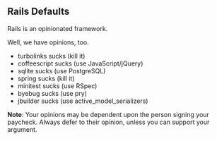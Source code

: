 ## Rails Defaults

Rails is an opinionated framework.

Well, we have opinions, too.

<ul>
  <li class="slide">turbolinks sucks (kill it)</li>
  <li class="slide">coffeescript sucks (use JavaScript/jQuery)</li>
  <li class="slide">sqlite sucks (use PostgreSQL)</li>
  <li class="slide">spring sucks (kill it)</li>
  <li class="slide">minitest sucks (use RSpec)</li>
  <li class="slide">byebug sucks (use pry)</li>
  <li class="slide">jbuilder sucks (use active_model_serializers)</li>
</ul>

**Note**: Your opinions may be dependent upon the person signing your paycheck. Always defer to their opinion, unless you can support your argument.
